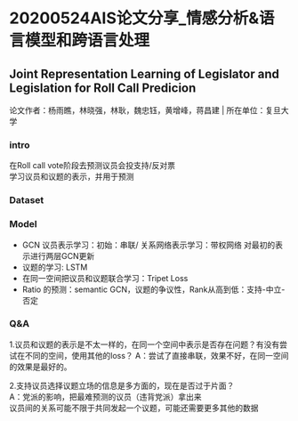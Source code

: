 # 20200524AIS论文分享_情感分析&语言模型和跨语言处理  

## Joint Representation Learning of Legislator and Legislation for Roll Call Predicion  
论文作者：杨雨瞧，林晓强，林耿，魏忠钰，黄增峰，蒋昌建 | 所在单位：复旦大学  
### intro 
在Roll call vote阶段去预测议员会投支持/反对票  
学习议员和议题的表示，并用于预测  
### Dataset  
### Model
- GCN 议员表示学习：初始：串联/ 关系网络表示学习：带权网络 对最初的表示进行两层GCN更新  
- 议题的学习: LSTM 
- 在同一空间把议员和议题联合学习：Tripet Loss  
- Ratio 的预测：semantic GCN，议题的争议性，Rank从高到低：支持-中立-否定

### Q&A
1.议员和议题的表示是不太一样的，在同一个空间中表示是否存在问题？有没有尝试在不同的空间，使用其他的loss？ 
A：尝试了直接串联，效果不好，在同一空间的效果是最好的。

2.支持议员选择议题立场的信息是多方面的，现在是否过于片面？  
A：党派的影响，把最难预测的议员（违背党派）拿出来  
议员间的关系可能不限于共同发起一个议题，可能还需要更多其他的数据

